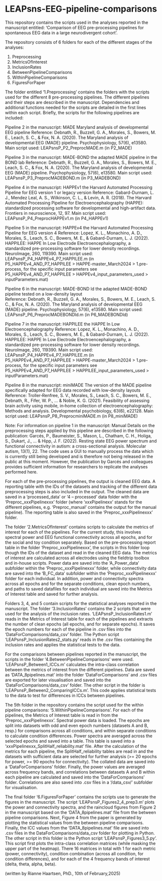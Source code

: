 # LEAPsns-EEG-pipeline-comparisons
This repository contains the scripts used in the analyses reported in the manuscript entitled: ‘Comparison of EEG pre-processing pipelines for spontaneous EEG data in a large neurodivergent cohort’.

The repository consists of 6 folders for each of the different stages of the analyses:
1.	Preprocessing
2.	MetricsOfInterest
3.	InclusionRates
4.	BetweenPipelineComparisons
5.	WithinPipelineComparisons
6.	FiguresForPaper


The folder entitled ‘1.Preprocessing’ contains the folders with the scripts used for the different 8 pre-processing pipelines. The different pipelines and their steps are described in the manuscript. Dependencies and additional functions needed for the scripts are detailed in the first lines within each script. Briefly, the scripts for the following pipelines are included: 

Pipeline 2 in the manuscript: MADE
Maryland analysis of developmental EEG pipeline 
Reference: Debnath, R., Buzzell, G. A., Morales, S., Bowers, M. E., Leach, S. C., & Fox, N. A. (2020). The Maryland analysis of developmental EEG (MADE) pipeline. Psychophysiology, 57(6), e13580.
Main script used: LEAPsnsP_P2_PreprocMADE.m (in P2_MADE)

Pipeline 3 in the manuscript: MADE-BOND
the adapted MADE pipeline in the BOND lab 
Reference: Debnath, R., Buzzell, G. A., Morales, S., Bowers, M. E., Leach, S. C., & Fox, N. A. (2020). The Maryland analysis of developmental EEG (MADE) pipeline. Psychophysiology, 57(6), e13580.
Main script used: LEAPsnsP_P3_PreprocMADEBOND.m (in P3_MADEBOND)

Pipeline 4 in the manuscript: HAPPEv1
the Harvard Automated Processing Pipeline for EEG version 1 or legacy version 
Reference:  Gabard-Durnam, L. J., Mendez Leal, A. S., Wilkinson, C. L., & Levin, A. R. (2018). The Harvard Automated Processing Pipeline for Electroencephalography (HAPPE): standardized processing software for developmental and high-artifact data. Frontiers in neuroscience, 12, 97.
Main script used: LEAPsnsP_P4_PreprocHAPPEv1.m (in P4_HAPPEv1)

Pipeline 5 in the manuscript: HAPPEv4
the Harvard Automated Processing Pipeline for EEG version 4 
Reference: Lopez, K. L., Monachino, A. D., Morales, S., Leach, S. C., Bowers, M. E., & Gabard-Durnam, L. J. (2022). HAPPILEE: HAPPE In Low Electrode Electroencephalography, a standardized pre-processing software for lower density recordings. NeuroImage, 260, 119390.
Main script used: LEAPsnsP_P4_HAPPEv4_P7_HAPPILEE.m (in P5_HAPPEv4_AND_P7_HAPPILEE > HAPPE-master_March2024 > 1.pre-process, for the specific input parameters see P5_HAPPEv4_AND_P7_HAPPILEE > HAPPEv4_input_parameters_used > inputParameters.mat)

Pipeline 6 in the manuscript: MADE-BOND ld
the adapted MADE-BOND pipeline tested on a low-density layout  
Reference: Debnath, R., Buzzell, G. A., Morales, S., Bowers, M. E., Leach, S. C., & Fox, N. A. (2020). The Maryland analysis of developmental EEG (MADE) pipeline. Psychophysiology, 57(6), e13580.
Main script used: LEAPsnsP_P6_PreprocMADEBONDld.m (in P6_MADEBONDld)

Pipeline 7 in the manuscript: HAPPILEE
the HAPPE In Low Electroencephalography 
Reference: Lopez, K. L., Monachino, A. D., Morales, S., Leach, S. C., Bowers, M. E., & Gabard-Durnam, L. J. (2022). HAPPILEE: HAPPE In Low Electrode Electroencephalography, a standardized pre-processing software for lower density recordings. NeuroImage, 260, 119390.
Main script used: LEAPsnsP_P4_HAPPEv4_P7_HAPPILEE.m (in P5_HAPPEv4_AND_P7_HAPPILEE > HAPPE-master_March2024 > 1.pre-process, for the specific input parameters see P5_HAPPEv4_AND_P7_HAPPILEE > HAPPILEE_input_parameters_used > inputParameters.mat)

Pipeline 8 in the manuscript: miniMADE
The version of the MADE pipeline specifically adapted for EEG data recorded with low-density layouts
Reference: Troller‐Renfree, S. V., Morales, S., Leach, S. C., Bowers, M. E., Debnath, R., Fifer, W. P., ... & Noble, K. G. (2021). Feasibility of assessing brain activity using mobile, in‐home collection of electroencephalography: Methods and analysis. Developmental psychobiology, 63(6), e22128.
Main script used: LEAPsnsP_P8_PreprocminiMADE.m (in P8_miniMADE)

Note: For information on pipeline 1 in the manuscript: Manual
Details on the preprocessing steps applied by this pipeline are described in the following publication: Garcés, P., Baumeister, S., Mason, L., Chatham, C. H., Holiga, S., Dukart, J., ... & Hipp, J. F. (2022). Resting state EEG power spectrum and functional connectivity in autism: a cross-sectional analysis. Molecular autism, 13(1), 22.
The code uses a GUI to manually process the data which is currently still being developed and is therefore not being released in the public at this moment. However, the publication by Garcés and colleagues provides sufficient information for researchers to replicate the analyses performed here. 

For each of the pre-processing pipelines, the output is cleaned EEG data. A reporting table with the IDs of the datasets and tracking of the different data preprocessing steps is also included in the output. The cleaned data are saved in a ‘processed_data’ or ‘4 – processed’ data folder with the ‘Preproc_xxxPipelinexxx’ folder (where ‘xxxPipelinexx’ stands for the different pipelines, e.g. ‘Preproc_manual’ contains the output for the manual pipeline). The reporting table is also saved in the ‘Preproc_xxxPipelinexxx’ folder.  


The folder ‘2.MetricsOfInterest’ contains scripts to calculate the metrics of interest for each of the pipelines. For the current study, this involves spectral power and EEG functional connectivity across all epochs, and for the social and toy condition separately. Based on the pre-processing report table in the folder ‘Preproc_xxxPipelinexxx’, the scripts in this folder loop though the IDs of the dataset and read in the cleaned EEG data. The metrics of interest are calculated across all electrodes using the fieldtrip toolbox and in-house scripts. Power data are saved into the ‘A_Power_data’ subfolder within the ‘Preproc_xxxPipelinexxx’ folder, while connectivity data are saved into the ‘B_FC_data’ subfolder within the ‘Preproc_xxxPipelinexxx’ folder for each individual. In addition, power and connectivity spectra across all epochs and for the separate conditions, clean epoch numbers, and paths to saved datafiles for each individual are saved into the Metrics of Interest table and saved for further analysis. 


Folders 3, 4, and 5 contain scripts for the statistical analyses reported in the manuscript. The folder ‘3.InclusionRates’ contains the 2 scripts that were used for the analysis of the inclusion rates. ‘LEAPsnsP_InclusionRates1.m’ reads in the Metrics of Interest table for each of the pipelines and extracts the number of clean epochs (all epochs, and for separate epochs). It saves the epoch numbers for each of the pipeline in .csv files into the ‘DataForComparisons/data_csv’ folder. The Python script ‘LEAPsnsP_InclusionRates2_stats.py’ reads in the .csv files containing the inclusion rates and applies the statistical tests to the data. 

For the comparisons between pipelines reported in the manuscript, the scripts in the folder ‘4.BetweenPipelineComparisons’ were used. ‘LEAPsnsP_Between1_ICCs.m’ calculates the intra-class correlation between the metrics of interest from the different pipelines. Data are saved as ‘DATA_8pipelines.mat’ into the folder ‘DataForComparisons’ and .csv files are exported for later visualisation and saved into the ‘DataForComparisons/data_csv’ folder. The other script in the folder is ‘LEAPsnsP_Between2_ComparingICCs.m’. This code applies statistical tests to the data to test for differences in ICCs between pipelines. 

The 5th folder in the repository contains the script used for the within pipeline comparisons: ‘5.WithinPipelineComparisons’. For each of the pipelines, the Metrics of Interest table is read in from the ‘Preproc_xxxPipelinexxx’. Spectral power data is loaded. The epochs are split into datasets with odd and even epoch numbers (datasets A and B, resp.) for comparisons across all conditions, and within separate conditions to calculate condition differences. Power spectra are averaged across the selected epochs and saved into a table. This table is saved into a ‘xxxPipelinexxx_SplitHalf_reliability.mat’ file. After the calculation of the metrics for each pipeline, the SplitHalf_reliability tables are read in and the datasets with sufficient data are selected for further analysis (>= 20 epochs for power, >= 90 epochs for connectivity). The collated data are saved into a ‘DataForComparisons’ folder. Finally, the power values are averaged across frequency bands, and correlations between datasets A and B within each pipeline are calculated and saved into the ‘DataForComparisons’ folder. Correlations are also saved into .csv files in a ‘/data_csv/’ subfolder for visualisation. 

The final folder ‘6.FiguresForPaper’ contains the scripts use to generate the figures in the manuscript. The script ‘LEAPsnsP_Figures2_4_prep3.m’ plots the power and connectivity spectra, and the raincloud figures from Figure 2 in the manuscript based on the ‘DATA_8pipelines.mat’ file from the between pipeline comparisons. Next, Figure 4 from the paper is generated by plotting the statistical values from the between pipeline comparisons. Finally, the ICC values from the ‘DATA_8pipelines.mat’ file are saved into .csv files in the DataForComparisons/data_csv folder for plotting in Python. The other script in this folder is the Python script ‘LEAPsnsP_Figures3_5.py’. This script first plots the intra-class correlation matrices (while masking the upper part of the heatmap). There 16 matrices in total with 1 for each metric (power, connectivity), condition combination (across all condition, for condition differences), and for each of the 4 frequency bands of interest (delta, theta, alpha, beta). 

(written by Rianne Haartsen, PhD., 10th of February,2025)

